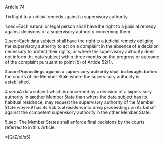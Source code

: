 Article 74

Ti=Right to a judicial remedy against a supervisory authority

1.sec=Each natural or legal person shall have the right to a judicial remedy against decisions of a supervisory authority concerning them.

2.sec=Each data subject shall have the right to a judicial remedy obliging the supervisory authority to act on a complaint in the absence of a decision necessary to protect their rights, or where the supervisory authority does not inform the data subject within three months on the progress or outcome of the complaint pursuant to point (b) of Article 52(1).

3.sec=Proceedings against a supervisory authority shall be brought before the courts of the Member State where the supervisory authority is established.

4.sec=A data subject which is concerned by a decision of a supervisory authority in another Member State than where the data subject has its habitual residence, may request the supervisory authority of the Member State where it has its habitual residence to bring proceedings on its behalf against the competent supervisory authority in the other Member State.

5.sec=The Member States shall enforce final decisions by the courts referred to in this Article.

=[G/Z/ol/s5]
